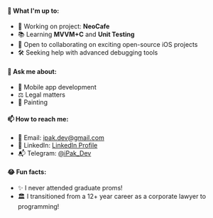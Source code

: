 #### 🚀 What I'm up to:
- 💼 Working on project: **NeoCafe**
- 📚 Learning **MVVM+C** and **Unit Testing**
- 👥 Open to collaborating on exciting open-source iOS projects
- 🛠 Seeking help with advanced debugging tools

#### 💬 Ask me about:
- 📱 Mobile app development
- ⚖️ Legal matters
- 🎨 Painting

#### 📫 How to reach me:
- 📧 Email: [ipak.dev@gmail.com](mailto:ipak.dev@gmail.com)
- 💼 LinkedIn: [LinkedIn Profile](https://www.linkedin.com/in/igor-pak/)
- 📬 Telegram: [@iPak_Dev](https://t.me/iPak_Dev)

#### 😂 Fun facts:
- ✨ I never attended graduate proms!
- 🏛️ I transitioned from a 12+ year career as a corporate lawyer to programming!
